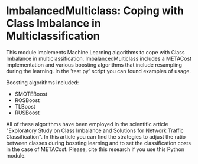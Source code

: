 # ImbalancedMulticlass: Coping with Class Imbalance in Multiclassification

This module implements Machine Learning algorithms to cope with Class Imbalance in multiclassification. ImbalancedMulticlass includes a METACost implementation and various boosting algorithms that include resampling during the learning. In the 'test.py' script you can found examples of usage. 

Boosting algorithms included:
- SMOTEBoost
- ROSBoost
- TLBoost
- RUSBoost

All of these algorithms have been employed in the scientific article "Exploratory Study on Class Imbalance and Solutions for Network Traffic Classification". In this article you can find the strategies to adjust the ratio between classes during bossting learning and to set the classification costs in the case of METACost.
Please, cite this research if you use this Python module.


